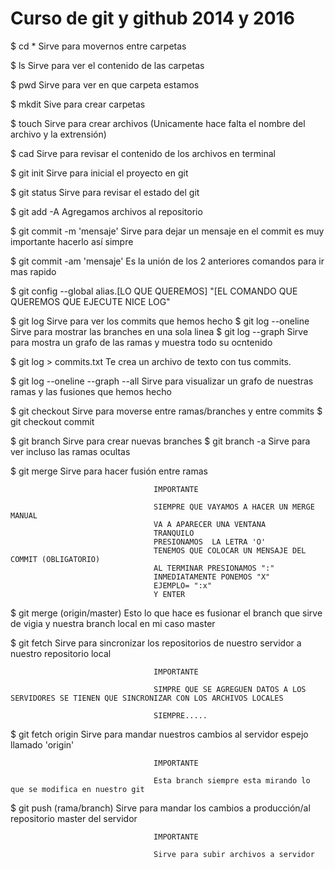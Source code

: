 # Curso de git y github 2014 y 2016

$ cd 				                   * Sirve para movernos entre carpetas

$ ls														Sirve para ver el contenido de las carpetas

$ pwd														Sirve para ver en que carpeta estamos

$ mkdit 												Sive para crear carpetas 

$ touch 												Sirve para crear archivos (Unicamente hace falta el nombre del archivo y la extrensión)

$ cad        										Sirve para revisar el contenido de los archivos en terminal

$ git init											Sirve para inicial el proyecto en git

$ git status										Sirve para revisar el estado del git

$ git add -A 										Agregamos archivos al repositorio

$ git commit -m 'mensaje'				Sirve para dejar un mensaje en el commit es muy importante hacerlo así simpre

$ git commit -am 'mensaje'			Es la unión de los 2 anteriores comandos para ir mas rapido

$ git config --global alias.[LO QUE QUEREMOS] "[EL COMANDO QUE QUEREMOS QUE EJECUTE NICE LOG" 

$ git log 											Sirve para ver los commits que hemos hecho
$ git log --oneline							Sirve para mostrar las branches en una sola linea
$ git log --graph								Sirve para mostra un grafo de las ramas y muestra todo su ocntenido

$ git log > commits.txt					Te crea un archivo de texto con tus commits.

$ git log --oneline --graph --all	Sirve para visualizar un grafo de nuestras ramas y las fusiones que hemos hecho

$ git checkout 									Sirve para moverse entre ramas/branches y entre commits 
$ git checkout commit

$ git branch 										Sirve para crear nuevas branches
$ git branch -a									Sirve para ver incluso las ramas ocultas 

$ git merge 										Sirve para hacer fusión entre ramas
						
									IMPORTANTE  		
									
									SIEMPRE QUE VAYAMOS A HACER UN MERGE MANUAL 
									VA A APARECER UNA VENTANA 
									TRANQUILO
									PRESIONAMOS  LA LETRA 'O'  
									TENEMOS QUE COLOCAR UN MENSAJE DEL COMMIT (OBLIGATORIO)
									AL TERMINAR PRESIONAMOS ":"
									INMEDIATAMENTE PONEMOS "X"
									EJEMPLO= ":x"
									Y ENTER

$ git merge (origin/master) 		Esto lo que hace es fusionar el branch que sirve de vigia y nuestra branch local en mi caso 
																master	

$ git fetch											Sirve para sincronizar los repositorios de nuestro servidor a nuestro repositorio local
				
									IMPORTANTE 			
									
									SIMPRE QUE SE AGREGUEN DATOS A LOS SERVIDORES SE TIENEN QUE SINCRONIZAR CON LOS ARCHIVOS LOCALES 
									
									SIEMPRE.....

$ git fetch origin							Sirve para mandar nuestros cambios al servidor espejo llamado 'origin'
				
									IMPORTANTE 			
									
									Esta branch siempre esta mirando lo que se modifica en nuestro git 

$ git push (rama/branch)				Sirve para mandar los cambios a producción/al repositorio master del servidor
									
									IMPORTANTE 
									
									Sirve para subir archivos a servidor
